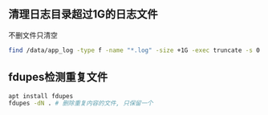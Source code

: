 
## 清理日志目录超过1G的日志文件
不删文件只清空

```sh
find /data/app_log -type f -name "*.log" -size +1G -exec truncate -s 0 {} \;
```

## fdupes检测重复文件

```sh
apt install fdupes
fdupes -dN . # 删除重复内容的文件, 只保留一个
```